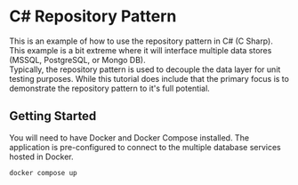 # C# Repository Pattern
This is an example of how to use the repository pattern in C# (C Sharp).   
This example is a bit extreme where it will interface multiple data stores (MSSQL, PostgreSQL, or Mongo DB).  
Typically, the repository pattern is used to decouple the data layer for unit testing purposes. While this
tutorial does include that the primary focus is to demonstrate the repository pattern to it's full potential.

## Getting Started
You will need to have Docker and Docker Compose installed. The application is pre-configured to connect
to the multiple database services hosted in Docker.

`docker compose up`   
